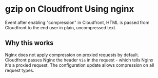 # gzip on Cloudfront Using nginx
Event after enabling "compression" in Cloudfront, HTML is passed from Cloudfront to the end user in plain, uncompressed text.

## Why this works
Nginx does not apply compression on proxied requests by default. Cloudfront passes Nginx the header `Via` in the request - which tells Nginx it's a proxied request. The configuration update allows compression on all request types.
